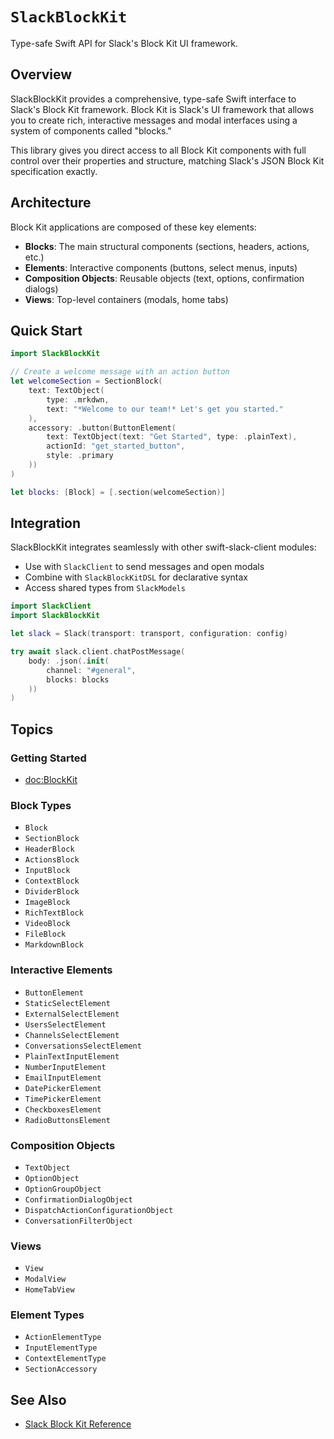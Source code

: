 # ``SlackBlockKit``

Type-safe Swift API for Slack's Block Kit UI framework.

## Overview

SlackBlockKit provides a comprehensive, type-safe Swift interface to Slack's Block Kit framework. Block Kit is Slack's UI framework that allows you to create rich, interactive messages and modal interfaces using a system of components called "blocks."

This library gives you direct access to all Block Kit components with full control over their properties and structure, matching Slack's JSON Block Kit specification exactly.

## Architecture

Block Kit applications are composed of these key elements:

- **Blocks**: The main structural components (sections, headers, actions, etc.)
- **Elements**: Interactive components (buttons, select menus, inputs)
- **Composition Objects**: Reusable objects (text, options, confirmation dialogs)
- **Views**: Top-level containers (modals, home tabs)

## Quick Start

```swift
import SlackBlockKit

// Create a welcome message with an action button
let welcomeSection = SectionBlock(
    text: TextObject(
        type: .mrkdwn,
        text: "*Welcome to our team!* Let's get you started."
    ),
    accessory: .button(ButtonElement(
        text: TextObject(text: "Get Started", type: .plainText),
        actionId: "get_started_button",
        style: .primary
    ))
)

let blocks: [Block] = [.section(welcomeSection)]
```

## Integration

SlackBlockKit integrates seamlessly with other swift-slack-client modules:

- Use with `SlackClient` to send messages and open modals
- Combine with `SlackBlockKitDSL` for declarative syntax
- Access shared types from `SlackModels`

```swift
import SlackClient
import SlackBlockKit

let slack = Slack(transport: transport, configuration: config)

try await slack.client.chatPostMessage(
    body: .json(.init(
        channel: "#general",
        blocks: blocks
    ))
)
```

## Topics

### Getting Started

- <doc:BlockKit>

### Block Types

- ``Block``
- ``SectionBlock``
- ``HeaderBlock``
- ``ActionsBlock``
- ``InputBlock``
- ``ContextBlock``
- ``DividerBlock``
- ``ImageBlock``
- ``RichTextBlock``
- ``VideoBlock``
- ``FileBlock``
- ``MarkdownBlock``

### Interactive Elements

- ``ButtonElement``
- ``StaticSelectElement``
- ``ExternalSelectElement``
- ``UsersSelectElement``
- ``ChannelsSelectElement``
- ``ConversationsSelectElement``
- ``PlainTextInputElement``
- ``NumberInputElement``
- ``EmailInputElement``
- ``DatePickerElement``
- ``TimePickerElement``
- ``CheckboxesElement``
- ``RadioButtonsElement``

### Composition Objects

- ``TextObject``
- ``OptionObject``
- ``OptionGroupObject``
- ``ConfirmationDialogObject``
- ``DispatchActionConfigurationObject``
- ``ConversationFilterObject``

### Views

- ``View``
- ``ModalView``
- ``HomeTabView``

### Element Types

- ``ActionElementType``
- ``InputElementType``
- ``ContextElementType``
- ``SectionAccessory``

## See Also

- [Slack Block Kit Reference](https://api.slack.com/block-kit)
